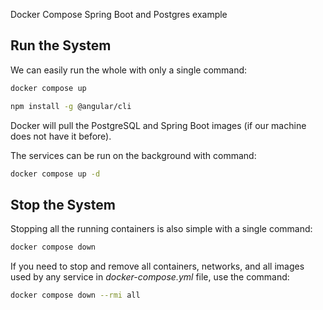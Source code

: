 Docker Compose Spring Boot and Postgres example

## Run the System

We can easily run the whole with only a single command:

```bash
docker compose up
```
```bash
npm install -g @angular/cli
```

Docker will pull the PostgreSQL and Spring Boot images (if our machine does not have it before).

The services can be run on the background with command:

```bash
docker compose up -d
```

## Stop the System

Stopping all the running containers is also simple with a single command:

```bash
docker compose down
```

If you need to stop and remove all containers, networks, and all images used by any service in <em>docker-compose.yml</em> file, use the command:

```bash
docker compose down --rmi all
```
